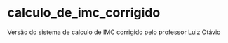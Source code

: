 # calculo_de_imc_corrigido
Versão do sistema de calculo de IMC corrigido pelo professor Luiz Otávio
